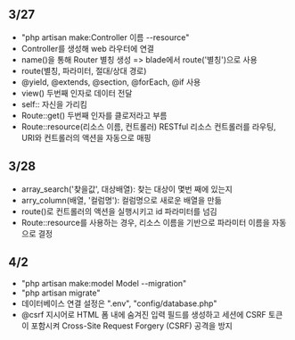 ## 3/27
- "php artisan make:Controller 이름 --resource"
- Controller를 생성해 web 라우터에 연결
- name()을 통해 Router 별칭 생성 => blade에서 route('별칭')으로 사용
- route(별칭, 파라미터, 절대/상대 경로)
- @yield, @extends, @section, @forEach, @if 사용
- view() 두번째 인자로 데이터 전달
- self:: 자신을 가리킴
- Route::get() 두번째 인자를 클로저라고 부름
- Route::resource(리소스 이름, 컨트롤러) RESTful 리소스 컨트롤러를 라우팅, URI와 컨트롤러의 액션을 자동으로 매핑

## 3/28
- array_search('찾을값', 대상배열): 찾는 대상이 몇번 째에 있는지
- arry_column(배열, '컬럼명'): 컬럼명으로 새로운 배열을 만듦
- route()로 컨트롤러의 액션을 실행시키고 id 파라미터를 넘김
- Route::resource를 사용하는 경우, 리소스 이름을 기반으로 파라미터 이름을 자동으로 결정

## 4/2
- "php artisan make:model Model --migration"
- "php artisan migrate"
- 데이터베이스 연결 설정은 ".env", "config/database.php"
- @csrf 지시어로 HTML 폼 내에 숨겨진 입력 필드를 생성하고 세션에 CSRF 토큰이 포함시켜 Cross-Site Request Forgery (CSRF) 공격을 방지